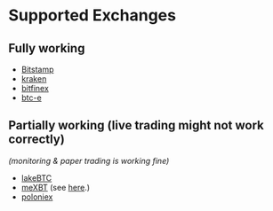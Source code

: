 # Supported Exchanges

## Fully working

- [Bitstamp](http://bitstamp.com/)
- [kraken](http://kraken.com/)
- [bitfinex](https://bitfinex.com/)
- [btc-e](https://btc-e.com/)

## Partially working (live trading might not work correctly)

*(monitoring & paper trading is working fine)*

- [lakeBTC](https://lakebtc.com/)
- [meXBT](https://mexbt.com/) (see [here](https://github.com/askmike/gekko/issues/288#issuecomment-223810974).)
- [poloniex](https://poloniex.com/)